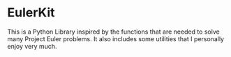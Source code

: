 # EulerKit

This is a Python Library inspired by the functions that are needed to solve many Project Euler problems. It also includes some utilities that I personally enjoy very much.
